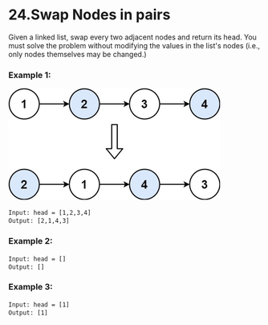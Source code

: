 # 24.Swap Nodes in pairs 
Given a linked list, swap every two adjacent nodes and return its head. You must solve the problem without modifying the values in the list's nodes (i.e., only nodes themselves may be changed.)

### Example 1:
![swap_ex1](../swap_ex1.jpg)
``` 
Input: head = [1,2,3,4]
Output: [2,1,4,3]
```
### Example 2:
``` 
Input: head = []
Output: []
```
### Example 3:
``` 
Input: head = [1]
Output: [1]
```